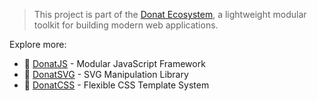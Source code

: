 > This project is part of the [Donat Ecosystem](https://github.com/sismadi), a lightweight modular toolkit for building modern web applications.

Explore more:
- 🍩 [DonatJS](https://github.com/sismadi/donatjs) - Modular JavaScript Framework
- 🍩 [DonatSVG](https://github.com/sismadi/donatsvg) - SVG Manipulation Library
- 🍩 [DonatCSS](https://github.com/sismadi/donatcss) - Flexible CSS Template System
